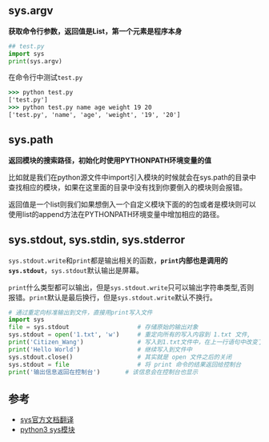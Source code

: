 ## sys.argv
**获取命令行参数，返回值是List，第一个元素是程序本身**

```python
## test.py
import sys
print(sys.argv)
```

在命令行中测试`test.py`

```cmd
>>> python test.py
['test.py']
>>> python test.py name age weight 19 20
['test.py', 'name', 'age', 'weight', '19', '20']
```

## sys.path
**返回模块的搜索路径，初始化时使用PYTHONPATH环境变量的值**

比如就是我们在python源文件中import引入模块的时候就会在sys.path的目录中查找相应的模块，如果在这里面的目录中没有找到你要倒入的模块则会报错。

返回值是一个list则我们如果想倒入一个自定义模块下面的的包或者是模块则可以使用list的append方法在PYTHONPATH环境变量中增加相应的路径。

## sys.stdout, sys.stdin, sys.stderror

`sys.stdout.write`和`print`都是输出相关的函数，**`print`内部也是调用的`sys.stdout`**，`sys.stdout`默认输出是屏幕。

`print`什么类型都可以输出，但是`sys.stdout.write`只可以输出字符串类型,否则报错。`print`默认是最后换行，但是`sys.stdout.write`默认不换行。

```python
# 通过重定向标准输出到文件，直接用print写入文件
import sys
file = sys.stdout                   # 存储原始的输出对象
sys.stdout = open('1.txt', 'w')     # 重定向所有的写入内容到 1.txt 文件,
print('Citizen_Wang')               # 写入到1.txt文件中，在上一行语句中改变了输出流到文件中
print('Hello World')                # 继续写入到文件中
sys.stdout.close()                  # 其实就是 open 文件之后的关闭
sys.stdout = file                   # 将 print 命令的结果返回给控制台
print('输出信息返回在控制台')       # 该信息会在控制台也显示
```


## 参考
- [sys官方文档翻译](https://blog.csdn.net/qq_38526635/article/details/81739321)
- [python3 sys模块](https://www.jianshu.com/p/985980202ea7)